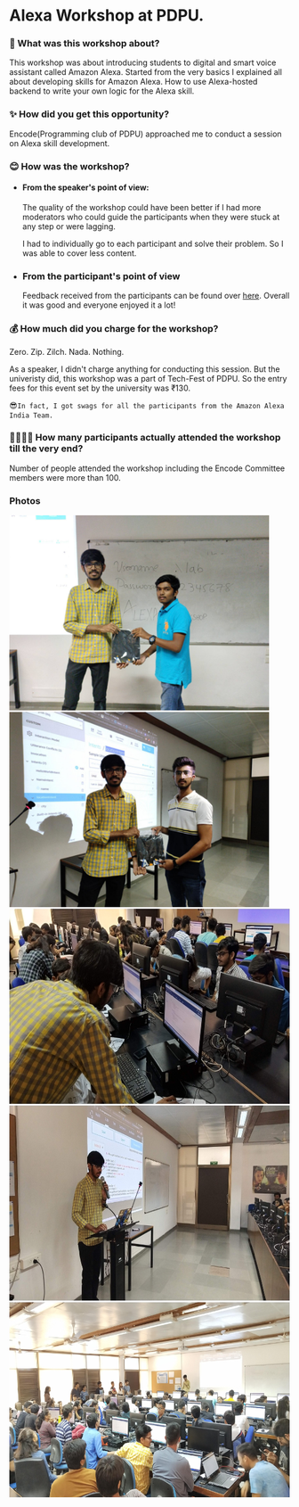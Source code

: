 # Alexa Workshop at PDPU.

### 🤔 What was this workshop about?
This workshop was about introducing students to digital and smart voice assistant called Amazon Alexa. Started from the very basics I explained all about developing skills for Amazon Alexa. How to use Alexa-hosted backend to write your own logic for the Alexa skill. 

### ✨ How did you get this opportunity?
Encode(Programming club of PDPU) approached me to conduct a session on Alexa skill development.

### 😊 How was the workshop?

- #### From the speaker's point of view:  
  The quality of the workshop could have been better if I had more moderators who could guide the participants when they were stuck at any step or were lagging.

  I had to individually go to each participant and solve their problem. So I was able to cover less content.

- ### From the participant's point of view
  Feedback received from the participants can be found over [here](https://docs.google.com/spreadsheets/d/1p8Cimgfyx7h6OLT4MlZBwqEPJAA_j9f6co9xi6re5Ko/edit?usp=sharing).
  Overall it was good and everyone enjoyed it a lot!

### 💰 How much did you charge for the workshop?

Zero. Zip. Zilch. Nada. Nothing.

As a speaker, I didn't charge anything for conducting this session.
But the univeristy did, this workshop was a part of Tech-Fest of PDPU. So the entry fees for this event set by the university was ₹130.

😎`In fact, I got swags for all the participants from the Amazon Alexa India Team.`


### 👨‍👩‍👧‍👦 How many participants actually attended the workshop till the very end?

Number of people attended the workshop including the Encode Committee members were more than 100.

### Photos

<img src="1.jpg" alt="tshirt-winner-1" height="350" title="Winners"/>
<img src="2.jpg" alt="tshirt-winner-2" height="350" title="Winners"/>
<img src="3.jpeg" alt="hall-pic-3" height="350" title="event"/>
<img src="4.jpeg" alt="hall-pic-4" height="350" title="event"/>
<img src="5.jpeg" alt="hall-pic-5" height="350" title="event"/>
